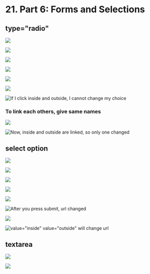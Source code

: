 # 21. Part 6: Forms and Selections

## type="radio"

![](.gitbook/assets/2020-01-01-6.49.34.png)

![](.gitbook/assets/2020-01-01-6.49.57.png)

![](.gitbook/assets/2020-01-01-6.51.18.png)

![](.gitbook/assets/2020-01-01-6.51.34.png)

![](.gitbook/assets/2020-01-01-6.53.25.png)

![](.gitbook/assets/2020-01-01-6.53.34.png)

![If I click inside and outside, I cannot change my choice](.gitbook/assets/2020-01-01-6.54.04.png)

### To link each others, give same names

![](.gitbook/assets/2020-01-01-6.54.48.png)

![Now, inside and outside are linked, so only one changed ](.gitbook/assets/2020-01-01-6.55.07.png)

## select option

![](.gitbook/assets/2020-01-01-6.57.52.png)

![](.gitbook/assets/2020-01-01-6.58.03.png)

![](.gitbook/assets/2020-01-01-6.59.48.png)

![](.gitbook/assets/2020-01-01-6.59.31.png)

![](.gitbook/assets/2020-01-01-7.00.56.png)

![After you press submit, url changed](.gitbook/assets/2020-01-01-7.01.24.png)

![](.gitbook/assets/2020-01-01-7.02.57.png)

![value=&quot;inside&quot; value=&quot;outside&quot; will change url](.gitbook/assets/2020-01-01-7.02.45.png)

## textarea

![](.gitbook/assets/2020-01-01-7.06.08.png)

![](.gitbook/assets/2020-01-01-7.06.28.png)

